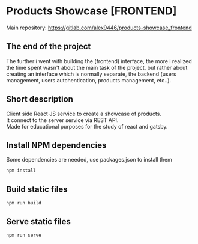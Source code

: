 # Products Showcase [FRONTEND]
Main repository: https://gitlab.com/alex9446/products-showcase_frontend

## The end of the project
The further i went with building the (frontend) interface, the more i realized the time spent wasn't about the main task of the project, but rather about creating an interface which is normally separate, the backend (users management, users autchentication, products management, etc..).

## Short description
Client side React JS service to create a showcase of products. \
It connect to the server service via REST API. \
Made for educational purposes for the study of react and gatsby.

## Install NPM dependencies
Some dependencies are needed, use packages.json to install them
```
npm install
```

## Build static files
```
npm run build
```

## Serve static files
```
npm run serve
```

